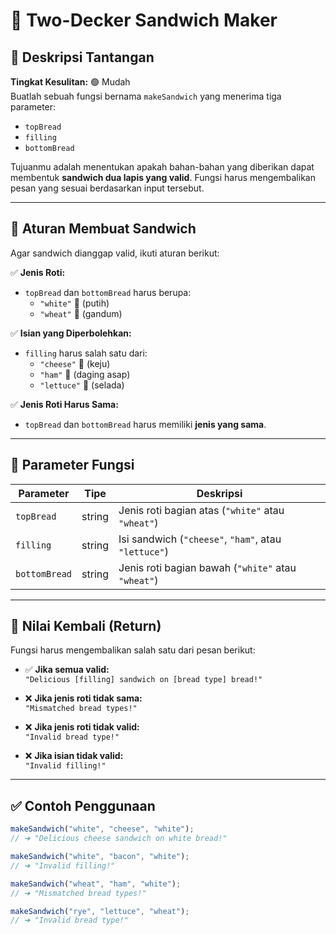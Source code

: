 # 🥪 Two-Decker Sandwich Maker

## 🧠 Deskripsi Tantangan

**Tingkat Kesulitan:** 🟢 Mudah  
Buatlah sebuah fungsi bernama `makeSandwich` yang menerima tiga parameter:

- `topBread`
- `filling`
- `bottomBread`

Tujuanmu adalah menentukan apakah bahan-bahan yang diberikan dapat membentuk **sandwich dua lapis yang valid**. Fungsi harus mengembalikan pesan yang sesuai berdasarkan input tersebut.

---

## 📜 Aturan Membuat Sandwich

Agar sandwich dianggap valid, ikuti aturan berikut:

✅ **Jenis Roti:**
- `topBread` dan `bottomBread` harus berupa:
  - `"white"` 🍞 (putih)
  - `"wheat"` 🌾 (gandum)

✅ **Isian yang Diperbolehkan:**
- `filling` harus salah satu dari:
  - `"cheese"` 🧀 (keju)
  - `"ham"` 🍖 (daging asap)
  - `"lettuce"` 🥬 (selada)

✅ **Jenis Roti Harus Sama:**
- `topBread` dan `bottomBread` harus memiliki **jenis yang sama**.

---

## 🔢 Parameter Fungsi

| Parameter     | Tipe    | Deskripsi                                            |
|---------------|---------|------------------------------------------------------|
| `topBread`    | string  | Jenis roti bagian atas (`"white"` atau `"wheat"`)   |
| `filling`     | string  | Isi sandwich (`"cheese"`, `"ham"`, atau `"lettuce"`)|
| `bottomBread` | string  | Jenis roti bagian bawah (`"white"` atau `"wheat"`)  |

---

## 🧾 Nilai Kembali (Return)

Fungsi harus mengembalikan salah satu dari pesan berikut:

- ✅ **Jika semua valid:**  
  `"Delicious [filling] sandwich on [bread type] bread!"`

- ❌ **Jika jenis roti tidak sama:**  
  `"Mismatched bread types!"`

- ❌ **Jika jenis roti tidak valid:**  
  `"Invalid bread type!"`

- ❌ **Jika isian tidak valid:**  
  `"Invalid filling!"`

---

## ✅ Contoh Penggunaan

```javascript
makeSandwich("white", "cheese", "white");
// ➜ "Delicious cheese sandwich on white bread!"

makeSandwich("white", "bacon", "white");
// ➜ "Invalid filling!"

makeSandwich("wheat", "ham", "white");
// ➜ "Mismatched bread types!"

makeSandwich("rye", "lettuce", "wheat");
// ➜ "Invalid bread type!"
